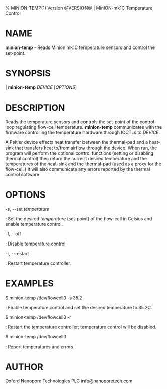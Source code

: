 % MINION-TEMP(1) Version @VERSION@ | MinION-mk1C Temperature Control

NAME
====

**minion-temp** - Reads Minion mk1C temperature sensors and control the set-point.

SYNOPSIS
========

| **minion-temp**  _DEVICE_ \[_OPTIONS_\]

DESCRIPTION
===========

Reads the temperature sensors and controls the set-point of the control-loop
regulating flow-cell temperature. **minion-temp** communicates with the 
firmware controlling the temperature hardware through IOCTLs to _DEVICE_.

A Peltier device effects heat transfer between the thermal-pad and a heat-sink
that transfers heat to/from airflow through the device. When run, the program
will perform the optional control functions (setting or disabling thermal
control) then return the current desired temperature and the temperatures of
the heat-sink and the thermal-pad (used as a proxy for the flow-cell.) It will
also communicate any errors reported by the thermal control software.

OPTIONS
=======

-s, \-\-set _temperature_

: Set the desired _temperature_ (set-point) of the flow-cell in Celsius and
enable temperature control.

-f, \-\-off

:   Disable temperature control.

-r, \-\-restart

:   Restart temperature controller.

EXAMPLES
========

$ minion-temp /dev/flowcell0 -s 35.2

:   Enable temperature control and set the desired temperature to 35.2C.

$ minion-temp /dev/flowcell0 -r

:   Restart the temperature controller; temperature control will be disabled.

$ minion-temp /dev/flowcell0

:   Report temperatures and errors.


AUTHOR
======

Oxford Nanopore Technologies PLC <info@nanoporetech.com>
